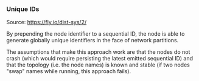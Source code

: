 ### Unique IDs

Source: https://fly.io/dist-sys/2/

By prepending the node identifier to a sequential ID, the node is able to generate globally unique identifiers in the face of network partitions.

The assumptions that make this approach work are that the nodes do not crash (which would require persisting the latest emitted sequential ID) and that the topology (i.e. the node names) is known and stable (if two nodes "swap" names while running, this approach fails).